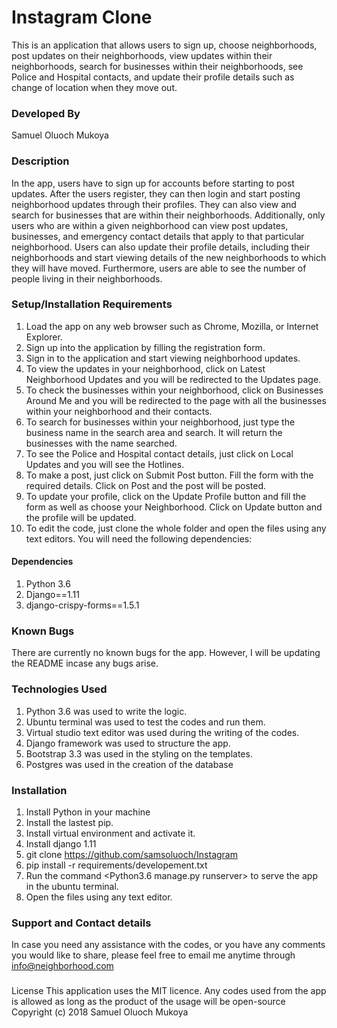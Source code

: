 # Instagram Clone
This is an application that allows users to sign up, choose neighborhoods, post updates on their neighborhoods, view updates within their neighborhoods, search for businesses within their neighborhoods, see Police and Hospital contacts, and update their profile details such as change of location when they move out.

### Developed By
Samuel Oluoch Mukoya

### Description
In the app, users have to sign up for accounts before starting to post updates. After the users register, they can then login and start posting neighborhood updates through their profiles. They can also view and search for businesses that are within their neighborhoods. Additionally, only users who are within a given neighborhood can view post updates, businesses, and emergency contact details that apply to that particular neighborhood. Users can also update their profile details, including their neighborhoods and start viewing details of the new neighborhoods to which they will have moved. Furthermore, users are able to see the number of people living in their neighborhoods.


### Setup/Installation Requirements
1. Load the app on any web browser such as Chrome, Mozilla, or Internet Explorer.
2. Sign up into the application by filling the registration form.
3. Sign in to the application and start viewing neighborhood updates.
4. To view the updates in your neighborhood, click on Latest Neighborhood Updates and you will be redirected to the Updates page.
5. To check the businesses within your neighborhood, click on Businesses Around Me and you will be redirected to the page with all the businesses within your neighborhood and their contacts.
6. To search for businesses within your neighborhood, just type the business name in the search area and search. It will return the businesses with the name searched.
7. To see the Police and Hospital contact details, just click on Local Updates and you will see the Hotlines.
8. To make a post, just click on Submit Post button. Fill the form with the required details. Click on Post and the post will be posted.
9. To update your profile, click on the Update Profile button and fill the form as well as choose your Neighborhood. Click on Update button and the profile will be updated.
10. To edit the code, just clone the whole folder and open the files using any text editors. You will need the following dependencies:

#### Dependencies
1. Python 3.6
2. Django==1.11
3. django-crispy-forms==1.5.1



### Known Bugs
There are currently no known bugs for the app. However, I will be updating the README incase any bugs arise.

### Technologies Used
1. Python 3.6 was used to write the logic.
2. Ubuntu terminal was used to test the codes and run them.
3. Virtual studio text editor was used during the writing of the codes.
4. Django framework was used to structure the app.
5. Bootstrap 3.3 was used in the styling on the templates.
6. Postgres was used in the creation of the database


### Installation
1. Install Python in your machine
2. Install the lastest pip.
3. Install virtual environment and activate it.
4. Install django 1.11
5. git clone https://github.com/samsoluoch/Instagram
6. pip install -r requirements/developement.txt
7. Run the command <Python3.6 manage.py runserver> to serve the app in the ubuntu terminal.
8. Open the files using any text editor.



### Support and Contact details
In case you need any assistance with the codes, or you have any comments you would like to share, please feel free to email me anytime through info@neighborhood.com

###
License This application uses the MIT licence. Any codes used from the app is allowed as long as the product of the usage will be open-source Copyright (c) 2018 Samuel Oluoch Mukoya